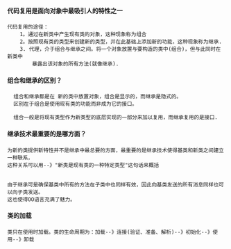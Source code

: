 #### 代码复用是面向对象中最吸引人的特性之一
    代码复用的途径：
        1。通过在新类中产生现有类的对象，这种现象称为组合
        2。按照现有类的类型来创建新的类型，并在此基础上添加新的功能，这种现象称为继承.
        3. 代理，介于组合与继承之间。将一个对象放置与要构造的类中(组合)，但与此同时在新类中
            暴露出该对象的所有方法(就像继承).
            
            
    
    
#### 组合和继承的区别？
      组合和继承都是在 新的类中放置对象，组合是显示的，而继承是隐式的。
      区别在于组合是使用现有类的功能而非成为它的接口。
      
      组合一般是将现有类型作为新类型的底层实现的一部分来加以复用，而继承复用的是接口.
      
      
#### 继承技术最重要的是哪方面？
    为新的类提供新特性并不是继承中最总要的方面，最重要的是继承技术使得基类和新类之间建立一种联系，
    这种关系可以用--》"新类是现有类的一种特定类型"这句话来概括
    
    
    由于继承可是确保基类中所有的方法在子类中也同样有效，因此向基类发送的所有消息同样也可以向子类发送。
    这也使得OO语言充满了魅力。
    
    
#### 类的加载
    类只在使用时加载。类的生命周期为：加载--》连接(验证、准备、解析)--》初始化--》使用--》卸载